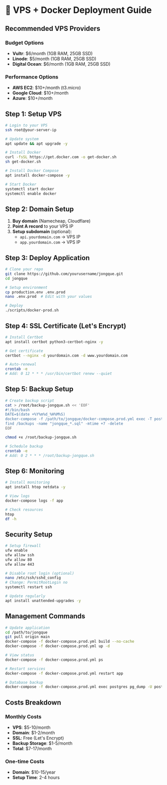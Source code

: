 # 🐳 VPS + Docker Deployment Guide

## Recommended VPS Providers

### Budget Options
- **Vultr**: $6/month (1GB RAM, 25GB SSD)
- **Linode**: $5/month (1GB RAM, 25GB SSD) 
- **Digital Ocean**: $6/month (1GB RAM, 25GB SSD)

### Performance Options  
- **AWS EC2**: $10+/month (t3.micro)
- **Google Cloud**: $10+/month
- **Azure**: $10+/month

## Step 1: Setup VPS

```bash
# Login to your VPS
ssh root@your-server-ip

# Update system
apt update && apt upgrade -y

# Install Docker
curl -fsSL https://get.docker.com -o get-docker.sh
sh get-docker.sh

# Install Docker Compose
apt install docker-compose -y

# Start Docker
systemctl start docker
systemctl enable docker
```

## Step 2: Domain Setup

1. **Buy domain** (Namecheap, Cloudflare)
2. **Point A record** to your VPS IP
3. **Setup subdomain** (optional):
   - `api.yourdomain.com` → VPS IP
   - `app.yourdomain.com` → VPS IP

## Step 3: Deploy Application

```bash
# Clone your repo
git clone https://github.com/yourusername/jongque.git
cd jongque

# Setup environment
cp production.env .env.prod
nano .env.prod  # Edit with your values

# Deploy
./scripts/docker-prod.sh
```

## Step 4: SSL Certificate (Let's Encrypt)

```bash
# Install Certbot
apt install certbot python3-certbot-nginx -y

# Get certificate
certbot --nginx -d yourdomain.com -d www.yourdomain.com

# Auto-renewal
crontab -e
# Add: 0 12 * * * /usr/bin/certbot renew --quiet
```

## Step 5: Backup Setup

```bash
# Create backup script
cat > /root/backup-jongque.sh << 'EOF'
#!/bin/bash
DATE=$(date +%Y%m%d_%H%M%S)
docker-compose -f /path/to/jongque/docker-compose.prod.yml exec -T postgres pg_dump -U postgres jongque > /backups/jongque_$DATE.sql
find /backups -name "jongque_*.sql" -mtime +7 -delete
EOF

chmod +x /root/backup-jongque.sh

# Schedule backup
crontab -e
# Add: 0 2 * * * /root/backup-jongque.sh
```

## Step 6: Monitoring

```bash
# Install monitoring
apt install htop netdata -y

# View logs
docker-compose logs -f app

# Check resources
htop
df -h
```

## Security Setup

```bash
# Setup firewall
ufw enable
ufw allow ssh
ufw allow 80
ufw allow 443

# Disable root login (optional)
nano /etc/ssh/sshd_config
# Change: PermitRootLogin no
systemctl restart ssh

# Update regularly
apt install unattended-upgrades -y
```

## Management Commands

```bash
# Update application
cd /path/to/jongque
git pull origin main
docker-compose -f docker-compose.prod.yml build --no-cache
docker-compose -f docker-compose.prod.yml up -d

# View status
docker-compose -f docker-compose.prod.yml ps

# Restart services
docker-compose -f docker-compose.prod.yml restart app

# Database backup
docker-compose -f docker-compose.prod.yml exec postgres pg_dump -U postgres jongque > backup.sql
```

## Costs Breakdown

### Monthly Costs
- **VPS**: $5-10/month
- **Domain**: $1-2/month
- **SSL**: Free (Let's Encrypt)
- **Backup Storage**: $1-5/month
- **Total**: $7-17/month

### One-time Costs
- **Domain**: $10-15/year
- **Setup Time**: 2-4 hours
